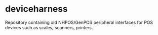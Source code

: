 # deviceharness
Repository containing old NHPOS/GenPOS peripheral interfaces for POS devices such as scales, scanners, printers.
